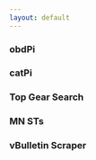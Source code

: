 ```yaml
---
layout: default
---
```


<section id="projects">
    <div class="container">
        <div class="item flex-50 has-centered-content project-item has-gutter zoom-on-hover">
            <a href="/projects/obdpi/"></a>
            <h3>obdPi</h3>
            <div class="background-image-wrapper">
                <div style="background-image: url('https://assets.bpwalters.com/images/obdpi.jpg');"></div>
            </div>
        </div>
        <div class="item flex-50 has-centered-content project-item has-gutter zoom-on-hover">
            <a href="/projects/catpi/"></a>
            <h3>catPi</h3>
            <div class="background-image-wrapper">
                <div style="background-image: url('https://assets.bpwalters.com/images/catpi.jpg');"></div>
            </div>
        </div>
        <div class="item flex-50 has-centered-content project-item has-gutter zoom-on-hover">
            <a href="/projects/top-gear-search/"></a>
            <h3>Top Gear Search</h3>
            <div class="background-image-wrapper">
                <div style="background-image: url('https://assets.bpwalters.com/images/top_gear_search.png');"></div>
            </div>
        </div>
        <div class="item flex-50 has-centered-content project-item has-gutter zoom-on-hover">
            <a href="/projects/mnstoc/"></a>
            <h3>MN STs</h3>
            <div class="background-image-wrapper">
                <div style="background-image: url('https://assets.bpwalters.com/images/mnstoc.png');"></div>
            </div>
        </div>
        <div class="item flex-50 has-centered-content project-item has-gutter zoom-on-hover">
            <a href="/projects/vbulletin-scraper/"></a>
            <h3>vBulletin Scraper</h3>
        </div>
    </div>
</section>